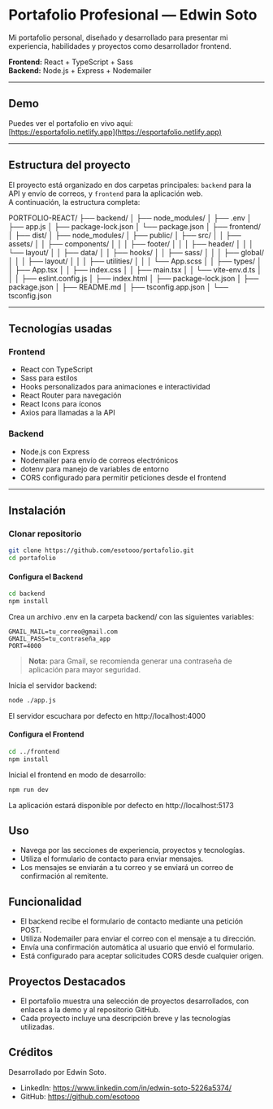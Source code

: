 # Portafolio Profesional — Edwin Soto

Mi portafolio personal, diseñado y desarrollado para presentar mi experiencia, habilidades y proyectos como desarrollador frontend.

**Frontend:** React + TypeScript + Sass  
**Backend:** Node.js + Express + Nodemailer

---

## Demo

Puedes ver el portafolio en vivo aquí:  
[https://esportafolio.netlify.app](https://esportafolio.netlify.app)

---

## Estructura del proyecto

El proyecto está organizado en dos carpetas principales: `backend` para la API y envío de correos, y `frontend` para la aplicación web.  
A continuación, la estructura completa:

PORTFOLIO-REACT/
├── backend/
│   ├── node_modules/
│   ├── .env
│   ├── app.js
│   ├── package-lock.json
│   └── package.json
│
├── frontend/
│   ├── dist/
│   ├── node_modules/
│   ├── public/
│   ├── src/
│   │   ├── assets/
│   │   ├── components/
│   │   │   ├── footer/
│   │   │   ├── header/
│   │   │   └── layout/
│   │   ├── data/
│   │   ├── hooks/
│   │   ├── sass/
│   │   │   ├── global/
│   │   │   ├── layout/
│   │   │   ├── utilities/
│   │   │   └── App.scss
│   │   ├── types/
│   │   ├── App.tsx
│   │   ├── index.css
│   │   ├── main.tsx
│   │   └── vite-env.d.ts
│   │
│   ├── eslint.config.js
│   ├── index.html
│   ├── package-lock.json
│   ├── package.json
│   ├── README.md
│   ├── tsconfig.app.json
│   └── tsconfig.json

---

## Tecnologías usadas

### Frontend
- React con TypeScript
- Sass para estilos
- Hooks personalizados para animaciones e interactividad
- React Router para navegación
- React Icons para íconos
- Axios para llamadas a la API

### Backend
- Node.js con Express
- Nodemailer para envío de correos electrónicos
- dotenv para manejo de variables de entorno
- CORS configurado para permitir peticiones desde el frontend

---

## Instalación

### Clonar repositorio

```bash
git clone https://github.com/esotooo/portafolio.git
cd portafolio
```

#### Configura el Backend
```bash
cd backend
npm install
```

Crea un archivo .env en la carpeta backend/ con las siguientes variables:

```
GMAIL_MAIL=tu_correo@gmail.com
GMAIL_PASS=tu_contraseña_app
PORT=4000
```
> **Nota:** para Gmail, se recomienda generar una contraseña de aplicación para mayor seguridad.

Inicia el servidor backend:

```bash
node ./app.js
```

El servidor escuchara por defecto en http://localhost:4000

#### Configura el Frontend
```bash
cd ../frontend
npm install
```

Inicial el frontend en modo de desarrollo: 
```bash
npm run dev
```
La aplicación estará disponible por defecto en http://localhost:5173

## Uso 
- Navega por las secciones de experiencia, proyectos y tecnologías.
- Utiliza el formulario de contacto para enviar mensajes.
- Los mensajes se enviarán a tu correo y se enviará un correo de confirmación al remitente.

## Funcionalidad 
- El backend recibe el formulario de contacto mediante una petición POST.
- Utiliza Nodemailer para enviar el correo con el mensaje a tu dirección.
- Envía una confirmación automática al usuario que envió el formulario.
- Está configurado para aceptar solicitudes CORS desde cualquier origen.

## Proyectos Destacados
- El portafolio muestra una selección de proyectos desarrollados, con enlaces a la demo y al repositorio GitHub.
- Cada proyecto incluye una descripción breve y las tecnologías utilizadas.

## Créditos

Desarrollado por Edwin Soto.
- LinkedIn: https://www.linkedin.com/in/edwin-soto-5226a5374/
- GitHub: https://github.com/esotooo